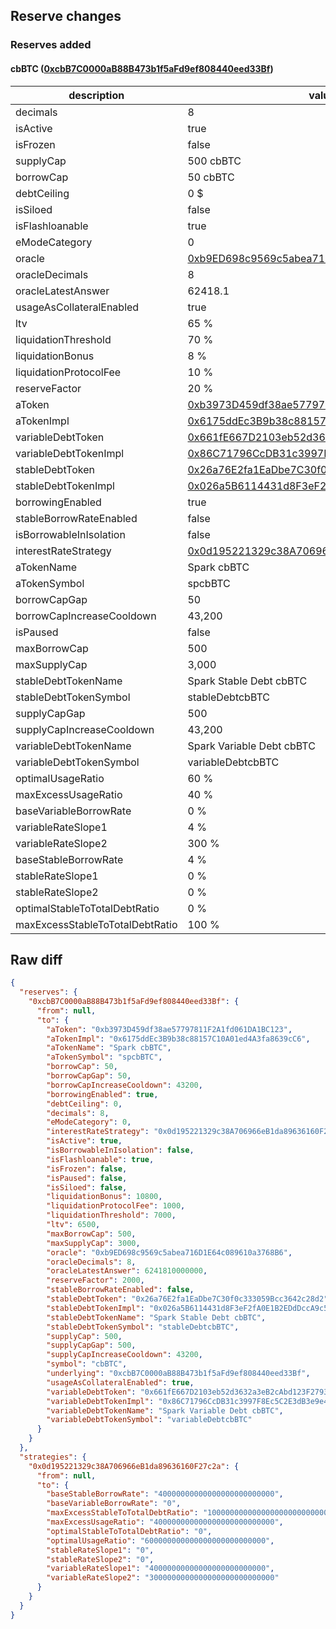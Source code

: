 ## Reserve changes

### Reserves added

#### cbBTC ([0xcbB7C0000aB88B473b1f5aFd9ef808440eed33Bf](https://etherscan.io/address/0xcbB7C0000aB88B473b1f5aFd9ef808440eed33Bf))

| description | value |
| --- | --- |
| decimals | 8 |
| isActive | true |
| isFrozen | false |
| supplyCap | 500 cbBTC |
| borrowCap | 50 cbBTC |
| debtCeiling | 0 $ |
| isSiloed | false |
| isFlashloanable | true |
| eModeCategory | 0 |
| oracle | [0xb9ED698c9569c5abea716D1E64c089610a3768B6](https://etherscan.io/address/0xb9ED698c9569c5abea716D1E64c089610a3768B6) |
| oracleDecimals | 8 |
| oracleLatestAnswer | 62418.1 |
| usageAsCollateralEnabled | true |
| ltv | 65 % |
| liquidationThreshold | 70 % |
| liquidationBonus | 8 % |
| liquidationProtocolFee | 10 % |
| reserveFactor | 20 % |
| aToken | [0xb3973D459df38ae57797811F2A1fd061DA1BC123](https://etherscan.io/address/0xb3973D459df38ae57797811F2A1fd061DA1BC123) |
| aTokenImpl | [0x6175ddEc3B9b38c88157C10A01ed4A3fa8639cC6](https://etherscan.io/address/0x6175ddEc3B9b38c88157C10A01ed4A3fa8639cC6) |
| variableDebtToken | [0x661fE667D2103eb52d3632a3eB2cAbd123F27938](https://etherscan.io/address/0x661fE667D2103eb52d3632a3eB2cAbd123F27938) |
| variableDebtTokenImpl | [0x86C71796CcDB31c3997F8Ec5C2E3dB3e9e40b985](https://etherscan.io/address/0x86C71796CcDB31c3997F8Ec5C2E3dB3e9e40b985) |
| stableDebtToken | [0x26a76E2fa1EaDbe7C30f0c333059Bcc3642c28d2](https://etherscan.io/address/0x26a76E2fa1EaDbe7C30f0c333059Bcc3642c28d2) |
| stableDebtTokenImpl | [0x026a5B6114431d8F3eF2fA0E1B2EDdDccA9c540E](https://etherscan.io/address/0x026a5B6114431d8F3eF2fA0E1B2EDdDccA9c540E) |
| borrowingEnabled | true |
| stableBorrowRateEnabled | false |
| isBorrowableInIsolation | false |
| interestRateStrategy | [0x0d195221329c38A706966eB1da89636160F27c2a](https://etherscan.io/address/0x0d195221329c38A706966eB1da89636160F27c2a) |
| aTokenName | Spark cbBTC |
| aTokenSymbol | spcbBTC |
| borrowCapGap | 50 |
| borrowCapIncreaseCooldown | 43,200 |
| isPaused | false |
| maxBorrowCap | 500 |
| maxSupplyCap | 3,000 |
| stableDebtTokenName | Spark Stable Debt cbBTC |
| stableDebtTokenSymbol | stableDebtcbBTC |
| supplyCapGap | 500 |
| supplyCapIncreaseCooldown | 43,200 |
| variableDebtTokenName | Spark Variable Debt cbBTC |
| variableDebtTokenSymbol | variableDebtcbBTC |
| optimalUsageRatio | 60 % |
| maxExcessUsageRatio | 40 % |
| baseVariableBorrowRate | 0 % |
| variableRateSlope1 | 4 % |
| variableRateSlope2 | 300 % |
| baseStableBorrowRate | 4 % |
| stableRateSlope1 | 0 % |
| stableRateSlope2 | 0 % |
| optimalStableToTotalDebtRatio | 0 % |
| maxExcessStableToTotalDebtRatio | 100 % |


## Raw diff

```json
{
  "reserves": {
    "0xcbB7C0000aB88B473b1f5aFd9ef808440eed33Bf": {
      "from": null,
      "to": {
        "aToken": "0xb3973D459df38ae57797811F2A1fd061DA1BC123",
        "aTokenImpl": "0x6175ddEc3B9b38c88157C10A01ed4A3fa8639cC6",
        "aTokenName": "Spark cbBTC",
        "aTokenSymbol": "spcbBTC",
        "borrowCap": 50,
        "borrowCapGap": 50,
        "borrowCapIncreaseCooldown": 43200,
        "borrowingEnabled": true,
        "debtCeiling": 0,
        "decimals": 8,
        "eModeCategory": 0,
        "interestRateStrategy": "0x0d195221329c38A706966eB1da89636160F27c2a",
        "isActive": true,
        "isBorrowableInIsolation": false,
        "isFlashloanable": true,
        "isFrozen": false,
        "isPaused": false,
        "isSiloed": false,
        "liquidationBonus": 10800,
        "liquidationProtocolFee": 1000,
        "liquidationThreshold": 7000,
        "ltv": 6500,
        "maxBorrowCap": 500,
        "maxSupplyCap": 3000,
        "oracle": "0xb9ED698c9569c5abea716D1E64c089610a3768B6",
        "oracleDecimals": 8,
        "oracleLatestAnswer": 6241810000000,
        "reserveFactor": 2000,
        "stableBorrowRateEnabled": false,
        "stableDebtToken": "0x26a76E2fa1EaDbe7C30f0c333059Bcc3642c28d2",
        "stableDebtTokenImpl": "0x026a5B6114431d8F3eF2fA0E1B2EDdDccA9c540E",
        "stableDebtTokenName": "Spark Stable Debt cbBTC",
        "stableDebtTokenSymbol": "stableDebtcbBTC",
        "supplyCap": 500,
        "supplyCapGap": 500,
        "supplyCapIncreaseCooldown": 43200,
        "symbol": "cbBTC",
        "underlying": "0xcbB7C0000aB88B473b1f5aFd9ef808440eed33Bf",
        "usageAsCollateralEnabled": true,
        "variableDebtToken": "0x661fE667D2103eb52d3632a3eB2cAbd123F27938",
        "variableDebtTokenImpl": "0x86C71796CcDB31c3997F8Ec5C2E3dB3e9e40b985",
        "variableDebtTokenName": "Spark Variable Debt cbBTC",
        "variableDebtTokenSymbol": "variableDebtcbBTC"
      }
    }
  },
  "strategies": {
    "0x0d195221329c38A706966eB1da89636160F27c2a": {
      "from": null,
      "to": {
        "baseStableBorrowRate": "40000000000000000000000000",
        "baseVariableBorrowRate": "0",
        "maxExcessStableToTotalDebtRatio": "1000000000000000000000000000",
        "maxExcessUsageRatio": "400000000000000000000000000",
        "optimalStableToTotalDebtRatio": "0",
        "optimalUsageRatio": "600000000000000000000000000",
        "stableRateSlope1": "0",
        "stableRateSlope2": "0",
        "variableRateSlope1": "40000000000000000000000000",
        "variableRateSlope2": "3000000000000000000000000000"
      }
    }
  }
}
```